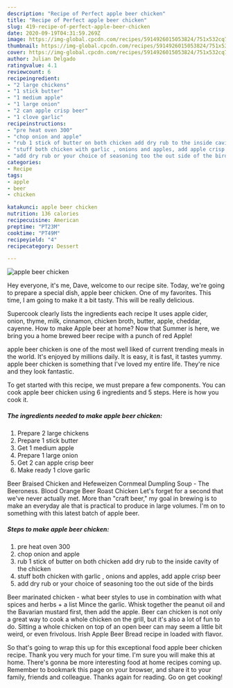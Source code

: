 ```yaml
---
description: "Recipe of Perfect apple beer chicken"
title: "Recipe of Perfect apple beer chicken"
slug: 419-recipe-of-perfect-apple-beer-chicken
date: 2020-09-19T04:31:59.269Z
image: https://img-global.cpcdn.com/recipes/5914926015053824/751x532cq70/apple-beer-chicken-recipe-main-photo.jpg
thumbnail: https://img-global.cpcdn.com/recipes/5914926015053824/751x532cq70/apple-beer-chicken-recipe-main-photo.jpg
cover: https://img-global.cpcdn.com/recipes/5914926015053824/751x532cq70/apple-beer-chicken-recipe-main-photo.jpg
author: Julian Delgado
ratingvalue: 4.1
reviewcount: 6
recipeingredient:
- "2 large chickens"
- "1 stick butter"
- "1 medium apple"
- "1 large onion"
- "2 can apple crisp beer"
- "1 clove garlic"
recipeinstructions:
- "pre heat oven 300"
- "chop onion and apple"
- "rub 1 stick of butter on both chicken add dry rub to the inside cavity of the chicken"
- "stuff both chicken with garlic , onions and apples, add apple crisp beer"
- "add dry rub or your choice of seasoning too the out side of the birds"
categories:
- Recipe
tags:
- apple
- beer
- chicken

katakunci: apple beer chicken 
nutrition: 136 calories
recipecuisine: American
preptime: "PT23M"
cooktime: "PT49M"
recipeyield: "4"
recipecategory: Dessert

---
```



![apple beer chicken](https://img-global.cpcdn.com/recipes/5914926015053824/751x532cq70/apple-beer-chicken-recipe-main-photo.jpg)

Hey everyone, it's me, Dave, welcome to our recipe site. Today, we're going to prepare a special dish, apple beer chicken. One of my favorites. This time, I am going to make it a bit tasty. This will be really delicious.

Supercook clearly lists the ingredients each recipe It uses apple cider, onion, thyme, milk, cinnamon, chicken broth, butter, apple, cheddar, cayenne. How to make Apple beer at home? Now that Summer is here, we bring you a home brewed beer recipe with a punch of red Apple!

apple beer chicken is one of the most well liked of current trending meals in the world. It's enjoyed by millions daily. It is easy, it is fast, it tastes yummy. apple beer chicken is something that I've loved my entire life. They're nice and they look fantastic.


To get started with this recipe, we must prepare a few components. You can cook apple beer chicken using 6 ingredients and 5 steps. Here is how you cook it.

##### The ingredients needed to make apple beer chicken:

1. Prepare 2 large chickens
1. Prepare 1 stick butter
1. Get 1 medium apple
1. Prepare 1 large onion
1. Get 2 can apple crisp beer
1. Make ready 1 clove garlic


Beer Braised Chicken and Hefeweizen Cornmeal Dumpling Soup - The Beeroness. Blood Orange Beer Roast Chicken Let&#39;s forget for a second that we&#39;ve never actually met. More than &#34;craft beer,&#34; my goal in brewing is to make an everyday ale that is practical to produce in large volumes. I&#39;m on to something with this latest batch of apple beer. 

##### Steps to make apple beer chicken:

1. pre heat oven 300
1. chop onion and apple
1. rub 1 stick of butter on both chicken add dry rub to the inside cavity of the chicken
1. stuff both chicken with garlic , onions and apples, add apple crisp beer
1. add dry rub or your choice of seasoning too the out side of the birds


Beer marinated chicken - what beer styles to use in combination with what spices and herbs + a list Mince the garlic. Whisk together the peanut oil and the Bavarian mustard first, then add the apple. Beer can chicken is not only a great way to cook a whole chicken on the grill, but it&#39;s also a lot of fun to do. Sitting a whole chicken on top of an open beer can may seem a little bit weird, or even frivolous. Irish Apple Beer Bread recipe in loaded with flavor. 

So that's going to wrap this up for this exceptional food apple beer chicken recipe. Thank you very much for your time. I'm sure you will make this at home. There's gonna be more interesting food at home recipes coming up. Remember to bookmark this page on your browser, and share it to your family, friends and colleague. Thanks again for reading. Go on get cooking!
